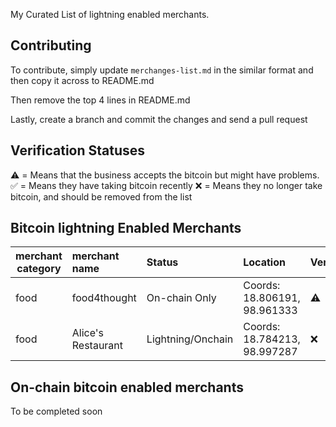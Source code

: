 My Curated List of lightning enabled merchants.

Contributing
--------------

To contribute, simply update ``merchanges-list.md`` in the similar format and then copy it across to README.md

Then remove the top 4 lines in README.md

Lastly, create a branch and commit the changes and send a pull request

Verification Statuses
--------------

⚠️ = Means that the business accepts the bitcoin but might have problems.
✅ = Means they have taking bitcoin recently
❌ = Means they no longer take bitcoin, and should be removed from the list


Bitcoin lightning Enabled Merchants
--------------

| merchant category | merchant name      | Status              | Location                       | Verified
|-------------------|:-------------------|:--------------------|:-------------------------------|:--------------
| food              | food4thought       | On-chain Only       | Coords: 18.806191, 98.961333   | ⚠️
| food              | Alice's Restaurant | Lightning/Onchain   | Coords: 18.784213, 98.997287   | ❌


On-chain bitcoin enabled merchants
--------------

To be completed soon
